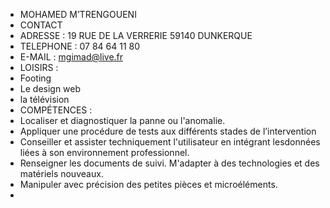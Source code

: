 -  MOHAMED M’TRENGOUENI
-  CONTACT 
-  ADRESSE : 19 RUE DE LA VERRERIE 59140 DUNKERQUE
-  TELEPHONE : 07 84 64 11 80
- E-MAIL : mgimad@live.fr
- LOISIRS :
- Footing
-  Le design web
-  la télévision
-  COMPÉTENCES :
-  Localiser et diagnostiquer la panne ou l'anomalie.
-  Appliquer une procédure de tests aux différents stades de l’intervention
-  Conseiller et assister techniquement l'utilisateur en intégrant lesdonnées liées à son environnement professionnel.
-  Renseigner les documents de suivi. M'adapter à des technologies et des matériels nouveaux.
-  Manipuler avec précision des petites pièces et microéléments.
-   



<!---
mboiboi4/mboiboi4 is a ✨ special ✨ repository because its `README.md` (this file) appears on your GitHub profile.
You can click the Preview link to take a look at your changes.
--->
